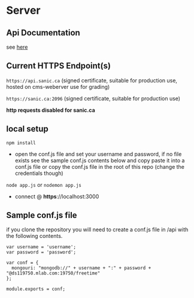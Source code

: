# Server

## Api Documentation
see [here](./api.docs.md)

## Current HTTPS Endpoint(s)
``https://api.sanic.ca`` (signed certificate, suitable for production use, hosted on cms-weberver use for grading)

``https://sanic.ca:2096`` (signed certificate, suitable for production use)

<!-- ``https://kmain.ddns.net:81`` (self-signed unverified certificates, not suitable for production use)

``https://server.sanic.ca:2096`` (self-signed unverified certificates, not suitable for production use) -->

<!-- ## Current HTTP Endpoint(s) ~ (Temp endpoints for debugging & testing, REMOVE for production)
``http://kmain.ddns.net:82`` -->

**http requests disabled for sanic.ca**

## local setup
``npm install``
- open the conf.js file and set your username and password, if no file exists see the sample conf.js contents below and copy paste it into a conf.js file or copy the conf.js file in the root of this repo (change the credentials though)

``node app.js``
or
``nodemon app.js``
- connect @ **https**://localhost:3000

## Sample conf.js file
if you clone the repository you will need to create a conf.js file in /api with the following contents.
```
var username = 'username';
var password = 'password';

var conf = {
  mongouri: "mongodb://" + username + ":" + password + "@ds119750.mlab.com:19750/freetime"
};

module.exports = conf;
```

